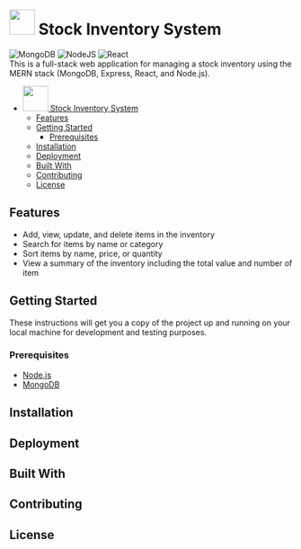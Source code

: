 # <img src="https://user-images.githubusercontent.com/120948162/208944393-9bbc2e22-6068-4f6e-b6de-1121121087ae.png" width="45"> Stock Inventory System
![MongoDB](https://img.shields.io/badge/MongoDB-%234ea94b.svg?style=for-the-badge&logo=mongodb&logoColor=white) ![NodeJS](https://img.shields.io/badge/node.js-6DA55F?style=for-the-badge&logo=node.js&logoColor=white) ![React](https://img.shields.io/badge/react-%2320232a.svg?style=for-the-badge&logo=react&logoColor=%2361DAFB)  
This is a full-stack web application for managing a stock inventory using the MERN stack (MongoDB, Express, React, and Node.js).

- [<img src="https://user-images.githubusercontent.com/120948162/208944393-9bbc2e22-6068-4f6e-b6de-1121121087ae.png" width="45"> Stock Inventory System](#-img-src--https---user-imagesgithubusercontentcom-120948162-208944393-9bbc2e22-6068-4f6e-b6de-1121121087aepng--width--45---stock-inventory-system)
  * [Features](#features)
  * [Getting Started](#getting-started)
    + [Prerequisites](#prerequisites)
  * [Installation](#installation)
  * [Deployment](#deployment)
  * [Built With](#built-with)
  * [Contributing](#contributing)
  * [License](#license)



## Features
* Add, view, update, and delete items in the inventory
* Search for items by name or category
* Sort items by name, price, or quantity
* View a summary of the inventory including the total value and number of item

## Getting Started
These instructions will get you a copy of the project up and running on your local machine for development and testing purposes.

### Prerequisites
* [Node.js](https://nodejs.org/en/)
* [MongoDB](https://www.mongodb.com/)

## Installation

## Deployment

## Built With

## Contributing

## License
